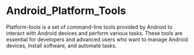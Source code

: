 # Android_Platform_Tools
Platform-tools is a set of command-line tools provided by Android to interact with Android devices and perform various tasks. These tools are essential for developers and advanced users who want to manage Android devices, install software, and automate tasks.

